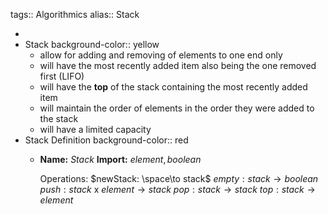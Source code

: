 tags:: Algorithmics
alias:: Stack

-
- Stack
  background-color:: yellow
	- allow for adding and removing of elements to one end only
	- will have the most recently added item also being the one removed first (LIFO)
	- will have the **top** of the stack containing the most recently added item
	- will maintain the order of elements in the order they were added to the stack
	- will have a limited capacity
- Stack Definition
  background-color:: red
	- **Name:** $Stack$
	  **Import:** $element, boolean$
	   
	  Operations:
	  $newStack:    \space\to stack$
	  $empty:  stack \to boolean$
	  $push:   stack$ x $element \to stack$
	  $pop:    stack \to stack$
	  $top:    stack \to element$